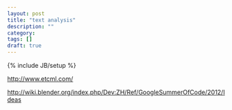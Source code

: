 ```yaml
---
layout: post
title: "text analysis"
description: ""
category: 
tags: []
draft: true
---
```

{% include JB/setup %}

http://www.etcml.com/


http://wiki.blender.org/index.php/Dev:ZH/Ref/GoogleSummerOfCode/2012/Ideas

